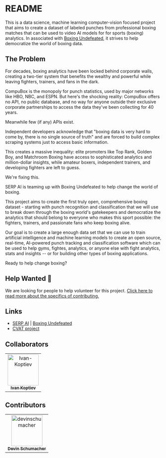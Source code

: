 # README

This is a data science, machine learning computer-vision focused project that aims to create a dataset of labeled punches from professional boxing matches that can be used to video AI models for for sports (boxing) analytics. In associated with [Boxing Undefeated](https://boxingundefeated.com), it strives to help democratize the world of boxing data.

## The Problem

For decades, boxing analytics have been locked behind corporate walls, creating a two-tier system that benefits the wealthy and powerful while leaving fighters, trainers, and fans in the dark.

CompuBox is the monopoly for punch statistics, used by major networks like HBO, NBC, and ESPN. But here's the shocking reality: CompuBox offers no API, no public database, and no way for anyone outside their exclusive corporate partnerships to access the data they've been collecting for 40 years. 

Meanwhile few (if any) APIs exist.

Independent developers acknowledge that "boxing data is very hard to come by, there is no single source of truth" and are forced to build complex scraping systems just to access basic information.

This creates a massive inequality: elite promoters like Top Rank, Golden Boy, and Matchroom Boxing have access to sophisticated analytics and million-dollar insights, while amateur boxers, independent trainers, and developing fighters are left to guess. 

We're fixing this. 

SERP AI is teaming up with Boxing Undefeated to help change the world of boxing.

This project aims to create the first truly open, comprehensive boxing dataset - starting with punch recognition and classification that we will use to break down through the boxing world's gatekeepers and democratize the analytics that should belong to everyone who makes this sport possible: the fighters, trainers, and passionate fans who keep boxing alive.

Our goal is to create a large enough data set that we can use to train artificial intelligence and machine learning models to create an open source, real-time, AI-powered punch tracking and classification software which can be used to help gyms, fightes, analytics, or anyone else with fight analytics, stats and insights -- or for building other types of boxing applications.

Ready to help change boxing?

## Help Wanted 🤝

We are looking for people to help volunteer for this project. [Click here to read more about the specifics of contributing.](https://github.com/serp-ai/boxing-punch-recognition-dataset/tree/main?tab=contributing-ov-file)


## Links

- [SERP AI](https://github.com/serp-ai) | [Boxing Undefeated](https://github.com/boxingundefeated)
- [CVAT project](https://cvat.serp.co/)


## Collaborators

<!-- readme: collaborators -start -->
<table>
	<tbody>
		<tr>
            <td align="center">
                <a href="https://github.com/Ivan-Koptiev">
                    <img src="https://avatars.githubusercontent.com/u/121838978?v=4" width="100;" alt="Ivan-Koptiev"/>
                    <br />
                    <sub><b>Ivan Koptiev</b></sub>
                </a>
            </td>
		</tr>
	<tbody>
</table>
<!-- readme: collaborators -end -->

## Contributors

<!-- readme: contributors -start -->
<table>
	<tbody>
		<tr>
            <td align="center">
                <a href="https://github.com/devinschumacher">
                    <img src="https://avatars.githubusercontent.com/u/45643901?v=4" width="100;" alt="devinschumacher"/>
                    <br />
                    <sub><b>Devin Schumacher</b></sub>
                </a>
            </td>
		</tr>
	<tbody>
</table>
<!-- readme: contributors -end -->

